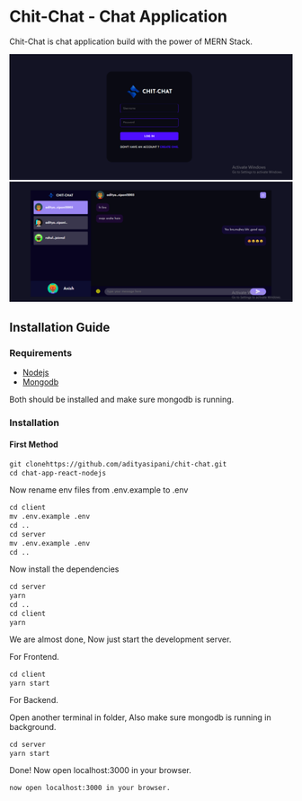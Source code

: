 # Chit-Chat - Chat Application 
Chit-Chat is chat application build with the power of MERN Stack.



![home page](./images/homepage.PNG)
![chat interface](./images/chatsection.png)

## Installation Guide

### Requirements
- [Nodejs](https://nodejs.org/en/download)
- [Mongodb](https://www.mongodb.com/docs/manual/administration/install-community/)

Both should be installed and make sure mongodb is running.
### Installation

#### First Method
```shell
git clonehttps://github.com/adityasipani/chit-chat.git
cd chat-app-react-nodejs
```
Now rename env files from .env.example to .env
```shell
cd client
mv .env.example .env
cd ..
cd server
mv .env.example .env
cd ..
```

Now install the dependencies
```shell
cd server
yarn
cd ..
cd client
yarn
```
We are almost done, Now just start the development server.

For Frontend.
```shell
cd client
yarn start
```
For Backend.

Open another terminal in folder, Also make sure mongodb is running in background.
```shell
cd server
yarn start
```
Done! Now open localhost:3000 in your browser.
```
now open localhost:3000 in your browser.
